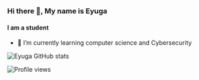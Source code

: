 

### Hi there 👋, My name is Eyuga
#### I am a student

- 🌱 I’m currently learning computer science and Cybersecurity 

![Eyuga GitHub stats](https://github-readme-stats.vercel.app/api?username=Eyuga&show_icons=true&theme=radical)


![Profile views](https://gpvc.arturio.dev/Eyuga)  
